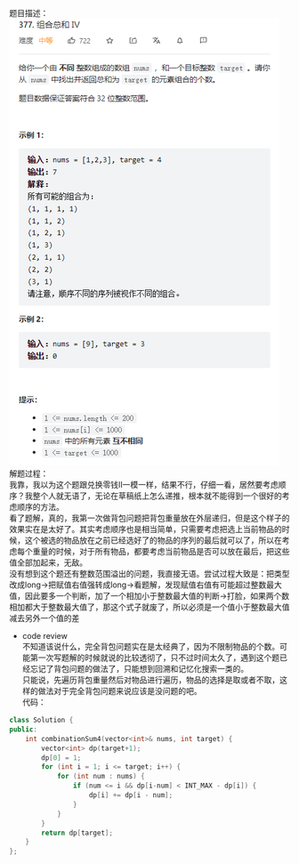 题目描述：  
![image](/algorithmn/dynamic_programming/image/image14.png)  
解题过程：  
我靠，我以为这个题跟兑换零钱II一模一样，结果不行，仔细一看，居然要考虑顺序？我整个人就无语了，无论在草稿纸上怎么递推，根本就不能得到一个很好的考虑顺序的方法。  
看了题解，真的，我第一次做背包问题把背包重量放在外层递归，但是这个样子的效果实在是太好了。其实考虑顺序也是相当简单，只需要考虑把选上当前物品的时候，这个被选的物品放在之前已经选好了的物品的序列的最后就可以了，所以在考虑每个重量的时候，对于所有物品，都要考虑当前物品是否可以放在最后，把这些值全部加起来，无敌。  
没有想到这个题还有整数范围溢出的问题，我直接无语。尝试过程大致是：把类型改成long→把赋值右值强转成long→看题解，发现赋值右值有可能超过整数最大值，因此要多一个判断，加了一个相加小于整数最大值的判断→打脸，如果两个数相加都大于整数最大值了，那这个式子就废了，所以必须是一个值小于整数最大值减去另外一个值的差  
- code review  
不知道该说什么，完全背包问题实在是太经典了，因为不限制物品的个数。可能第一次写题解的时候就说的比较透彻了，只不过时间太久了，遇到这个题已经忘记了背包问题的做法了，只能想到回溯和记忆化搜索一类的。  
只能说，先遍历背包重量然后对物品进行遍历，物品的选择是取或者不取，这样的做法对于完全背包问题来说应该是没问题的吧。  
代码：  
```cpp
class Solution {
public:
    int combinationSum4(vector<int>& nums, int target) {
        vector<int> dp(target+1);
        dp[0] = 1;
        for (int i = 1; i <= target; i++) {
            for (int num : nums) {
                if (num <= i && dp[i-num] < INT_MAX - dp[i]) {
                    dp[i] += dp[i - num];
                }
            }
        }
        return dp[target];
    }
};
```